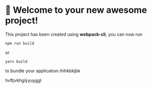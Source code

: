 # 🚀 Welcome to your new awesome project!

This project has been created using **webpack-cli**, you can now run

```
npm run build
```

or

```
yarn build
```

to bundle your application
ihihkbkjbk

hvftjvkhgiỳyuỵggl